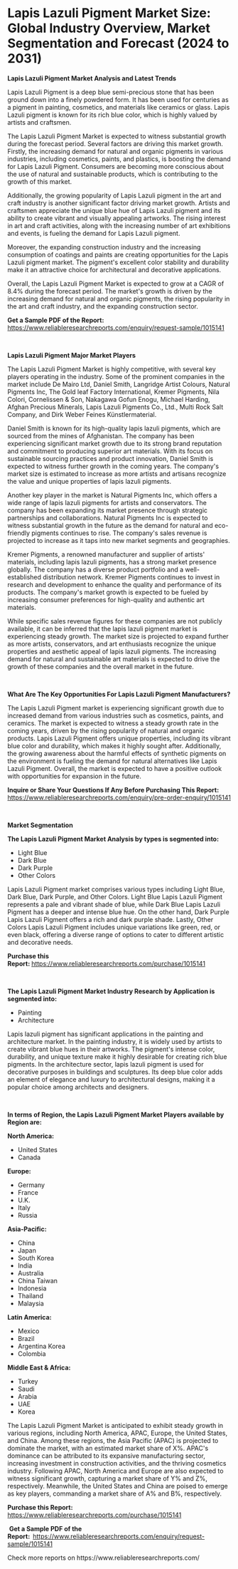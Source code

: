 <p><h1>Lapis Lazuli Pigment Market Size: Global Industry Overview, Market Segmentation and Forecast (2024 to 2031)</h1></p><p><strong>Lapis Lazuli Pigment Market Analysis and Latest Trends</strong></p>
<p><p>Lapis Lazuli Pigment is a deep blue semi-precious stone that has been ground down into a finely powdered form. It has been used for centuries as a pigment in painting, cosmetics, and materials like ceramics or glass. Lapis Lazuli pigment is known for its rich blue color, which is highly valued by artists and craftsmen.</p><p>The Lapis Lazuli Pigment Market is expected to witness substantial growth during the forecast period. Several factors are driving this market growth. Firstly, the increasing demand for natural and organic pigments in various industries, including cosmetics, paints, and plastics, is boosting the demand for Lapis Lazuli Pigment. Consumers are becoming more conscious about the use of natural and sustainable products, which is contributing to the growth of this market.</p><p>Additionally, the growing popularity of Lapis Lazuli pigment in the art and craft industry is another significant factor driving market growth. Artists and craftsmen appreciate the unique blue hue of Lapis Lazuli pigment and its ability to create vibrant and visually appealing artworks. The rising interest in art and craft activities, along with the increasing number of art exhibitions and events, is fueling the demand for Lapis Lazuli pigment.</p><p>Moreover, the expanding construction industry and the increasing consumption of coatings and paints are creating opportunities for the Lapis Lazuli pigment market. The pigment's excellent color stability and durability make it an attractive choice for architectural and decorative applications.</p><p>Overall, the Lapis Lazuli Pigment Market is expected to grow at a CAGR of 8.4% during the forecast period. The market's growth is driven by the increasing demand for natural and organic pigments, the rising popularity in the art and craft industry, and the expanding construction sector.</p></p>
<p><strong>Get a Sample PDF of the Report:&nbsp;</strong> <a href="https://www.reliableresearchreports.com/enquiry/request-sample/1015141">https://www.reliableresearchreports.com/enquiry/request-sample/1015141</a></p>
<p>&nbsp;</p>
<p><strong>Lapis Lazuli Pigment Major Market Players</strong></p>
<p><p>The Lapis Lazuli Pigment Market is highly competitive, with several key players operating in the industry. Some of the prominent companies in the market include De Mairo Ltd, Daniel Smith, Langridge Artist Colours, Natural Pigments Inc, The Gold leaf Factory International, Kremer Pigments, Nila Colori, Cornelissen & Son, Nakagawa Gofun Enogu, Michael Harding, Afghan Precious Minerals, Lapis Lazuli Pigments Co., Ltd., Multi Rock Salt Company, and Dirk Weber Feines Künstlermaterial.</p><p>Daniel Smith is known for its high-quality lapis lazuli pigments, which are sourced from the mines of Afghanistan. The company has been experiencing significant market growth due to its strong brand reputation and commitment to producing superior art materials. With its focus on sustainable sourcing practices and product innovation, Daniel Smith is expected to witness further growth in the coming years. The company's market size is estimated to increase as more artists and artisans recognize the value and unique properties of lapis lazuli pigments.</p><p>Another key player in the market is Natural Pigments Inc, which offers a wide range of lapis lazuli pigments for artists and conservators. The company has been expanding its market presence through strategic partnerships and collaborations. Natural Pigments Inc is expected to witness substantial growth in the future as the demand for natural and eco-friendly pigments continues to rise. The company's sales revenue is projected to increase as it taps into new market segments and geographies.</p><p>Kremer Pigments, a renowned manufacturer and supplier of artists' materials, including lapis lazuli pigments, has a strong market presence globally. The company has a diverse product portfolio and a well-established distribution network. Kremer Pigments continues to invest in research and development to enhance the quality and performance of its products. The company's market growth is expected to be fueled by increasing consumer preferences for high-quality and authentic art materials.</p><p>While specific sales revenue figures for these companies are not publicly available, it can be inferred that the lapis lazuli pigment market is experiencing steady growth. The market size is projected to expand further as more artists, conservators, and art enthusiasts recognize the unique properties and aesthetic appeal of lapis lazuli pigments. The increasing demand for natural and sustainable art materials is expected to drive the growth of these companies and the overall market in the future.</p></p>
<p>&nbsp;</p>
<p><strong>What Are The Key Opportunities For Lapis Lazuli Pigment Manufacturers?</strong></p>
<p><p>The Lapis Lazuli Pigment market is experiencing significant growth due to increased demand from various industries such as cosmetics, paints, and ceramics. The market is expected to witness a steady growth rate in the coming years, driven by the rising popularity of natural and organic products. Lapis Lazuli Pigment offers unique properties, including its vibrant blue color and durability, which makes it highly sought after. Additionally, the growing awareness about the harmful effects of synthetic pigments on the environment is fueling the demand for natural alternatives like Lapis Lazuli Pigment. Overall, the market is expected to have a positive outlook with opportunities for expansion in the future.</p></p>
<p><strong>Inquire or Share Your Questions If Any Before Purchasing This Report:</strong> <a href="https://www.reliableresearchreports.com/enquiry/pre-order-enquiry/1015141">https://www.reliableresearchreports.com/enquiry/pre-order-enquiry/1015141</a></p>
<p>&nbsp;</p>
<p><strong>Market Segmentation</strong></p>
<p><strong>The Lapis Lazuli Pigment Market Analysis by types is segmented into:</strong></p>
<p><ul><li>Light Blue</li><li>Dark Blue</li><li>Dark Purple</li><li>Other Colors</li></ul></p>
<p><p>Lapis Lazuli Pigment market comprises various types including Light Blue, Dark Blue, Dark Purple, and Other Colors. Light Blue Lapis Lazuli Pigment represents a pale and vibrant shade of blue, while Dark Blue Lapis Lazuli Pigment has a deeper and intense blue hue. On the other hand, Dark Purple Lapis Lazuli Pigment offers a rich and dark purple shade. Lastly, Other Colors Lapis Lazuli Pigment includes unique variations like green, red, or even black, offering a diverse range of options to cater to different artistic and decorative needs.</p></p>
<p><strong>Purchase this Report:&nbsp;</strong><a href="https://www.reliableresearchreports.com/purchase/1015141">https://www.reliableresearchreports.com/purchase/1015141</a></p>
<p>&nbsp;</p>
<p><strong>The Lapis Lazuli Pigment Market Industry Research by Application is segmented into:</strong></p>
<p><ul><li>Painting</li><li>Architecture</li></ul></p>
<p><p>Lapis lazuli pigment has significant applications in the painting and architecture market. In the painting industry, it is widely used by artists to create vibrant blue hues in their artworks. The pigment's intense color, durability, and unique texture make it highly desirable for creating rich blue pigments. In the architecture sector, lapis lazuli pigment is used for decorative purposes in buildings and sculptures. Its deep blue color adds an element of elegance and luxury to architectural designs, making it a popular choice among architects and designers.</p></p>
<p>&nbsp;</p>
<p><strong>In terms of Region, the Lapis Lazuli Pigment Market Players available by Region are:</strong></p>
<p>
    <p> <strong> North America: </strong>
        <ul>
            <li>United States</li>
            <li>Canada</li>
        </ul>
        </p> 
    <p> <strong> Europe: </strong>
        <ul>
            <li>Germany</li>
            <li>France</li>
            <li>U.K.</li>
            <li>Italy</li>
            <li>Russia</li>
        </ul>
        </p> 
    <p> <strong> Asia-Pacific: </strong>
        <ul>
            <li>China</li>
            <li>Japan</li>
            <li>South Korea</li>
            <li>India</li>
            <li>Australia</li>
            <li>China Taiwan</li>
            <li>Indonesia</li>
            <li>Thailand</li>
            <li>Malaysia</li>
        </ul>
        </p> 
    <p> <strong> Latin America: </strong>
        <ul>
            <li>Mexico</li>
            <li>Brazil</li>
            <li>Argentina Korea</li>
            <li>Colombia</li>
        </ul>
        </p> 
    <p> <strong> Middle East & Africa: </strong>
        <ul>
            <li>Turkey</li>
            <li>Saudi</li>
            <li>Arabia</li>
            <li>UAE</li>
            <li>Korea</li>
        </ul>
    </p>
    </p>
<p><p>The Lapis Lazuli Pigment Market is anticipated to exhibit steady growth in various regions, including North America, APAC, Europe, the United States, and China. Among these regions, the Asia Pacific (APAC) is projected to dominate the market, with an estimated market share of X%. APAC's dominance can be attributed to its expansive manufacturing sector, increasing investment in construction activities, and the thriving cosmetics industry. Following APAC, North America and Europe are also expected to witness significant growth, capturing a market share of Y% and Z%, respectively. Meanwhile, the United States and China are poised to emerge as key players, commanding a market share of A% and B%, respectively.</p></p>
<p><strong>Purchase this Report: </strong><a href="https://www.reliableresearchreports.com/purchase/1015141">https://www.reliableresearchreports.com/purchase/1015141</a></p>
<p>&nbsp;<strong>Get a Sample PDF of the Report:&nbsp;&nbsp;</strong><a href="https://www.reliableresearchreports.com/enquiry/request-sample/1015141">https://www.reliableresearchreports.com/enquiry/request-sample/1015141</a></p>
<p><strong></strong></p>
<p>Check more reports on https://www.reliableresearchreports.com/</p>